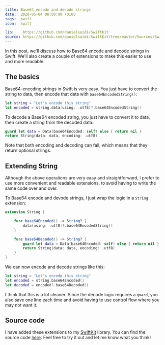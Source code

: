 ```yaml
---
title: Base64 encode and decode strings
date:  2020-06-04 08:00:00 +0100
tags:  swift
icon:  swift

lib:    https://github.com/danielsaidi/SwiftKit
source: https://github.com/danielsaidi/SwiftKit/tree/master/Sources/SwiftKit/Extensions/String
---
```


In this post, we'll discuss how to Base64 encode and decode strings in Swift. We'll also create a couple of extensions to make this easier to use and more readable.


## The basics

Base64-encoding strings in Swift is very easy. You just have to convert the string to data, then encode that data with `base64EncodedString()`:

```swift
let string = "Let's encode this string"
let encoded = string.data(using: .utf8)?.base64EncodedString()
```

To decode a Base64 encoded string, you just have to convert it to data, then create a string from the decoded data:

```swift
guard let data = Data(base64Encoded: self) else { return nil }
return String(data: data, encoding: .utf8)
```

Note that both encoding and decoding can fail, which means that they return optional strings. 


## Extending String

Although the above operations are very easy and straightforward, I prefer to use more convenient and readable extensions, to avoid having to write the same code over and over.

To Base64 encode and devode strings, I just wrap the logic in a `String` extension:

```swift
extension String {

    func base64Encoded() -> String? {
        data(using: .utf8)?.base64EncodedString()
    }

    func base64Decoded() -> String? {
        guard let data = Data(base64Encoded: self) else { return nil }
        return String(data: data, encoding: .utf8)
    }
}
```

We can now encode and decode strings like this:

```swift
let string = "Let's encode this string"
let encoded = string.base64Encoded()
let decoded = encoded?.base64Decoded()
```

I think that this is a lot cleaner. Since the decode logic requires a `guard`, you also save one line each time and avoid having to use control flow where you may not want it.


## Source code

I have added these extensions to my [SwiftKit]({{page.lib}}) library. You can find the source code [here]({{page.source}}). Feel free to try it out and let me know what you think!